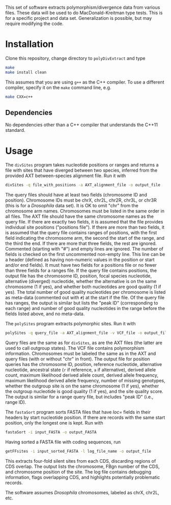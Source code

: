 This set of software extracts polymorphism/divergence data from various files. These data will be used to do MacDonald-Kreitman type tests. This is for a specific project and data set. Generalization is possible, but may require modifying the code.

# Installation

Clone this repository, change directory to `polyDivExtract` and type

```sh
make
make install clean
```

This assumes that you are using `g++` as the C++ compiler. To use a different compiler, specify it on the `make` command line, e.g.

```sh
make CXX=c++
```

## Dependencies

No dependencies other than a C++ compiler that understands the C++11 standard.

# Usage

The `divSites` program takes nucleotide positions or ranges and returns a file with sites that have diverged between two species, inferred from the provided AXT between-species alignment file. Run it with

```sh
divSites -q file_with_positions -a AXT_alignment_file -o output_file
```

The query files should have at least two fields (chromosome ID and position). Chromosome IDs must be chrX, chr2L, chr2R, chr3L, or chr3R (this is for a _Drosophila_ data set). It is OK to omit "chr" from the chromosome arm names. Chromosomes must be listed in the same order in all files. The AXT file should have the same chromosome names as the query file. If there are exactly two fields, it is assumed that the file provides individual site positions ("positions file"). If there are more than two fields, it is assumed that the query file contains ranges of positions, with the first field indicating the chromosome arm, the second the start of the range, and the third the end. If there are more that three fields, the rest are ignored. Commented (starting with "#") and empty lines are ignored. The number of fields is checked on the first uncommented non-empty line. This line can be a header (defined as having non-numeric values in the position or start and/or end fields). It must have two fields for a positions file or no fewer than three fields for a ranges file. If the query file contains positions, the output file has the chromosome ID, position, focal species nucleotide, alternative (diverged) nucleotide, whether the alternative is on the same chromosome (1 if yes), and whether both nucleotides are good quality (1 if yes). The total number of good quality nucleotides per chromosome is listed as meta-data (commented out with `#`) at the start if the file. Of the query file has ranges, the output is similar but lists the "peak ID" (corresponding to each range) and number of good quality nucleotides in the range before the fields listed above, and no meta-data.

The `polySites` program extracts polymorphic sites. Run it with

```sh
polySites -q query_file -a AXT_alignment_file -v VCF_file -o output_file
```

Query files are the same as for `divSites`, as are the AXT files (the latter are used to call outgroup states). The VCF file contains polymorphism information. Chromosomes must be labeled the same as in the AXT and query files (with or without "chr" in front). The output file for position queries has the chromosome ID, position, reference nucleotide, alternative nucleotide, ancestral state (`r` if reference, `a` if alternative), derived allele count, maximum likelihood derived allele count, derived allele frequency, maximum likelihood derived allele frequency, number of missing genotypes, whether the outgroup site is on the same chromosome (1 if yes), whether the outgroup nucleotide is good quality (1 if yes), and the site quality score. The output is similar for a range query file, but includes "peak ID" (i.e., range ID).

The `fastaSort` program sorts FASTA files that have _loc=_ fields in their headers by start nucleotide position. If there are records with the same start position, only the longest one is kept. Run with

```sh
fastaSort -i input_FASTA -o output_FASTA
```

Having sorted a FASTA file with coding sequences, run

```sh
getFFsites -i input_sorted_FASTA -l log_file_name -o output_file
```

This extracts four-fold silent sites from each CDS, discarding regions of CDS overlap. The output lists the chromosome, FBgn number of the CDS, and chromosome position of the site. The log file contains debugging information, flags overlapping CDS, and highlights potentially problematic records.

The software assumes _Drosophila_ chromosomes, labeled as chrX, chr2L, etc.
